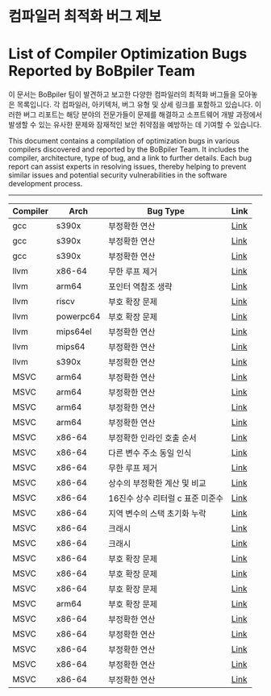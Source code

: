 # 컴파일러 최적화 버그 제보
# List of Compiler Optimization Bugs Reported by BoBpiler Team

이 문서는 BoBpiler 팀이 발견하고 보고한 다양한 컴파일러의 최적화 버그들을 모아놓은 목록입니다. 각 컴파일러, 아키텍처, 버그 유형 및 상세 링크를 포함하고 있습니다. 이러한 버그 리포트는 해당 분야의 전문가들이 문제를 해결하고 소프트웨어 개발 과정에서 발생할 수 있는 유사한 문제와 잠재적인 보안 취약점을 예방하는 데 기여할 수 있습니다.

This document contains a compilation of optimization bugs in various compilers discovered and reported by the BoBpiler Team. It includes the compiler, architecture, type of bug, and a link to further details. Each bug report can assist experts in resolving issues, thereby helping to prevent similar issues and potential security vulnerabilities in the software development process.

---
| Compiler | Arch | Bug Type | Link |
| --- | --- | --------------------------- | ---- |
| gcc | s390x |     부정확한 연산    | [Link](https://gcc.gnu.org/bugzilla/show_bug.cgi?id=112112) |
| gcc | s390x |     부정확한 연산    | [Link](https://gcc.gnu.org/bugzilla/show_bug.cgi?id=112274) |
| gcc | s390x |     부정확한 연산    | [Link](https://gcc.gnu.org/bugzilla/show_bug.cgi?id=112329) |
| llvm | x86-64 |   무한 루프 제거    | [Link](https://github.com/llvm/llvm-project/issues/66307) |
| llvm | arm64 |    포인터 역참조 생략   | [Link](https://github.com/llvm/llvm-project/issues/69294) |
| llvm | riscv |    부호 확장 문제   | [Link](https://github.com/llvm/llvm-project/issues/68855) |
| llvm | powerpc64 |    부호 확장 문제   | [Link](https://github.com/llvm/llvm-project/issues/71030) |
| llvm | mips64el |     부정확한 연산    | [Link](https://github.com/llvm/llvm-project/issues/69328) |
| llvm | mips64 |   부정확한 연산    | [Link](https://github.com/llvm/llvm-project/issues/70495) |
| llvm | s390x |    부정확한 연산    | [Link](https://github.com/llvm/llvm-project/issues/72018) |
| MSVC | arm64 |    부정확한 연산    | [Link](https://developercommunity.visualstudio.com/t/C-ARM64-Optimization-Bug/10503910) |
| MSVC | arm64 |    부정확한 연산    | [Link](https://developercommunity.visualstudio.com/t/Inconsistent-Outputs-in-ARM64-C-Progra/10505191) |
| MSVC | arm64 |    부정확한 연산    | [Link](https://developercommunity.visualstudio.com/t/ARM64-MSVC-Compiler-Optimization-Leads-t/10508262) |
| MSVC | arm64 |    부정확한 연산    | [Link](https://developercommunity.visualstudio.com/t/MSVC-ARM64-Compiler-Incorrectly-Optimize/10510611) |
| MSVC | x86-64 |   부정확한 인라인 호출 순서    | [Link](https://developercommunity.visualstudio.com/t/O1-Optimization-Leads-to-Incorrect-Funct/10469220?sort=newest) |
| MSVC | x86-64 |   다른 변수 주소 동일 인식     | [Link](https://developercommunity.visualstudio.com/t/Memory-reference-error-due-to-excessive/10477735?sort=newest&page=1) |
| MSVC | x86-64 |   무한 루프 제거   | [Link](https://developercommunity.visualstudio.com/t/Optimization-Levels-O1-O2-Ox-Incorrect/10478781?sort=newest) |
| MSVC | x86-64 |   상수의 부정확한 계산 및 비교     | [Link](https://developercommunity.visualstudio.com/t/Incorrectly-compiled-comparison-and-cons/10480723?sort=newest) |
| MSVC | x86-64 |   16진수 상수 리터럴 c 표준 미준수     | [Link](https://developercommunity.visualstudio.com/t/cl-Compiler-Misinterprets-Hexadecimal-Li/10483175) |
| MSVC | x86-64 |   지역 변수의 스택 초기화 누락     | [Link](https://developercommunity.visualstudio.com/t/Function-pointer-address-comparison-erro/10485960?sort=newest) |
| MSVC | x86-64 |   크래시   | [Link](https://developercommunity.visualstudio.com/t/Internal-Compiler-Error-with-for-loop-an/10486573) |
| MSVC | x86-64 |   크래시   | [Link](https://developercommunity.visualstudio.com/t/fatal-error-C1001:-Internal-Compiler-Err/10485991?sort=newest) |
| MSVC | x86-64 |   부호 확장 문제   | [Link](https://developercommunity.visualstudio.com/t/Signed-variable-value-extended-in-an-uns/10478879?sort=newest&q=Signed+variable+value+extended+in+an+unsigned+manner&page=3) |
| MSVC | x86-64 |   부호 확장 문제   | [Link](https://developercommunity.visualstudio.com/t/Incorrect-unsigned-extension-when-upcast/10481317?sort=newest) |
| MSVC | x86-64 | 부호 확장 문제 | [Link](https://developercommunity.visualstudio.com/t/Impact-of-printf-on-CL-Compiler-Optimiza/10481033?sort=newest) |
| MSVC | arm64 |    부호 확장 문제   | [Link](https://developercommunity.visualstudio.com/t/Incorrect-Assembly-Code-Generated-with-/10506096) |
| MSVC | x86-64 |   부정확한 연산    | [Link](https://developercommunity.visualstudio.com/t/O2-and-Ox-Optimizations-Result-in-Incorr/10476654?sort=newest) |
| MSVC | x86-64 |   부정확한 연산    | [Link](https://developercommunity.visualstudio.com/t/Integer-overflow-due-to-optimization-in/10478835?sort=newest) |
| MSVC | x86-64 |   부정확한 연산    | [Link](https://developercommunity.visualstudio.com/t/Comparison-of-incorrect-register-values/10480763?sort=newest) |
| MSVC | x86-64 |   부정확한 연산    | [Link](https://developercommunity.visualstudio.com/t/It-optimizes-the-and-operation-into-x/10481313) |
| MSVC | x86-64 |   부정확한 연산    | [Link](https://developercommunity.visualstudio.com/t/Compiler-bug-causing-unknown-behavior/10481332?sort=newest) |